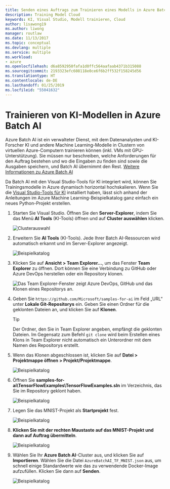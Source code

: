 ```yaml
---
title: Senden eines Auftrags zum Trainieren eines Modells in Azure Batch AI
description: Training Model Cloud
keywords: KI, Visual Studio, Modell trainieren, Cloud
author: lisawong19
ms.author: liwong
manager: routlaw
ms.date: 11/13/2017
ms.topic: conceptual
ms.devlang: multiple
ms.service: multiple
ms.workload:
- azure
ms.openlocfilehash: d6a8592950fafa1d0ffc564aafaab4371b315088
ms.sourcegitcommit: 2193323efc608118e0ce6f6b2ff532f158245d56
ms.translationtype: HT
ms.contentlocale: de-DE
ms.lasthandoff: 01/25/2019
ms.locfileid: "55041632"
---
```

# <a name="train-ai-models-in-azure-batch-ai"></a>Trainieren von KI-Modellen in Azure Batch AI

Azure Batch AI ist ein verwalteter Dienst, mit dem Datenanalysten und KI-Forscher KI und andere Machine Learning-Modelle in Clustern von virtuellen Azure-Computern trainieren können (inkl. VMs mit GPU-Unterstützung). Sie müssen nur beschreiben, welche Anforderungen für den Auftrag bestehen und wo die Eingaben zu finden sind sowie die Ausgaben speichern, und Batch AI übernimmt den Rest. [Weitere Informationen zu Azure Batch AI](https://docs.microsoft.com/azure/batch-ai/overview)

Da Batch AI mit den Visual Studio-Tools für KI integriert wird, können Sie Trainingsmodelle in Azure dynamisch horizontal hochskalieren.  Wenn Sie die [Visual Studio-Tools für KI](installation.md) installiert haben, lässt sich anhand der Anleitungen im Azure Machine Learning-Beispielkatalog ganz einfach ein neues Python-Projekt erstellen.

1. Starten Sie Visual Studio. Öffnen Sie den **Server-Explorer**, indem Sie das Menü **AI Tools** (KI-Tools) öffnen und auf **Cluster auswählen** klicken.

    ![Clusterauswahl](media/train-model/select-cluster.png)

2. Erweitern Sie **AI Tools** (KI-Tools). Jede Ihrer Batch AI-Ressourcen wird automatisch erkannt und im Server-Explorer angezeigt.

    ![Beispielkatalog](media/train-model/batchai.png)

3. Klicken Sie auf **Ansicht > Team Explorer...**, um das Fenster **Team Explorer** zu öffnen. Dort können Sie eine Verbindung zu GitHub oder Azure DevOps herstellen oder ein Repository klonen.

    ![Das Team Explorer-Fenster zeigt Azure DevOps, GitHub und das Klonen eines Repositorys an.](media/train-model/team-explorer-devops.png)

4. Geben Sie `https://github.com/Microsoft/samples-for-ai` im Feld „URL“ unter **Lokale Git-Repositorys** ein. Geben Sie einen Ordner für die geklonten Dateien an, und klicken Sie auf **Klonen**.

    > [!Tip]
    > Der Ordner, den Sie in Team Explorer angeben, empfängt die geklonten Dateien. Im Gegensatz zum Befehl `git clone` wird beim Erstellen eines Klons in Team Explorer nicht automatisch ein Unterordner mit dem Namen des Repositorys erstellt.

5. Wenn das Klonen abgeschlossen ist, klicken Sie auf **Datei > Projektmappe öffnen > Projekt/Projektmappe**.

    ![Beispielkatalog](media/train-model/open-solution.png)

6. Öffnen Sie **samples-for-ai\TensorFlowExamples\TensorFlowExamples.sln** im Verzeichnis, das Sie im Repository geklont haben.

    ![Beispielkatalog](media/train-model/tensorflowexamples.png)

7. Legen Sie das MNIST-Projekt als **Startprojekt** fest.

    ![Beispielkatalog](media/train-model/mnist-startup.png)

8. <strong>Klicken Sie mit der rechten Maustaste auf das **MNIST-Projekt** und dann auf **Auftrag übermitteln**</strong>.

    ![Beispielkatalog](media/train-model/submit-job.png)
9. Wählen Sie Ihr **Azure Batch AI**-Cluster aus, und klicken Sie auf **Importieren**. Wählen Sie die Datei `AzureBatchAI_TF_MNIST.json` aus, um schnell einige Standardwerte wie das zu verwendende Docker-Image aufzufüllen. Klicken Sie dann auf **Senden**.

    ![Beispielkatalog](media/train-model/submit-batch.png)
